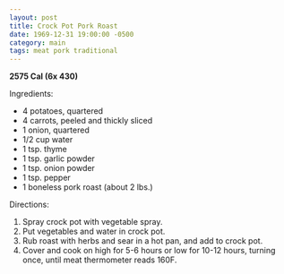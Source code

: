 ```yaml
---
layout: post
title: Crock Pot Pork Roast
date: 1969-12-31 19:00:00 -0500
category: main
tags: meat pork traditional
---
```

<b>2575 Cal (6x 430)</b>
  
Ingredients:  
<ul>
	<li>4 potatoes, quartered</li>
	<li>4 carrots, peeled and thickly sliced</li>
	<li>1 onion, quartered</li>
	<li>1/2 cup water</li>
	<li>1 tsp. thyme</li>
	<li>1 tsp. garlic powder</li>
	<li>1 tsp. onion powder</li>
	<li>1 tsp. pepper</li>
	<li>1 boneless pork roast (about 2 lbs.)</li>
</ul>
Directions:  
<ol>
	<li>Spray crock pot with vegetable spray.</li>
	<li>Put vegetables and water in crock pot.</li>
	<li>Rub roast with herbs and sear in a hot pan, and add to crock pot.</li>
	<li>Cover and cook on high for 5-6 hours or low for 10-12 hours, turning once, until meat thermometer reads 160F.</li>
</ol>
